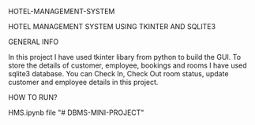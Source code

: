 HOTEL-MANAGEMENT-SYSTEM

HOTEL MANAGEMENT SYSTEM USING TKINTER AND SQLITE3

GENERAL INFO

In this project I have used tkinter libary from python to build the GUI.
To store the details of customer, employee, bookings and rooms I have used sqlite3 database.
You can Check In, Check Out room status, update customer and employee details in this project.

HOW TO RUN?

HMS.ipynb file
"# DBMS-MINI-PROJECT" 

